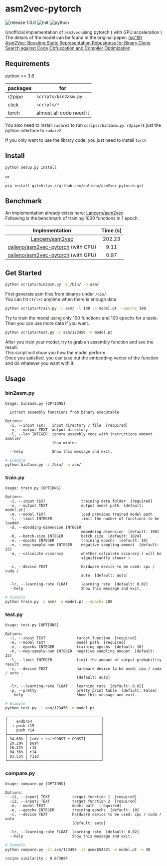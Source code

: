 # asm2vec-pytorch

<a><img alt="release 1.0.0" src="https://img.shields.io/badge/release-v1.0.0-yellow?style=for-the-badge"></a>
<a><img alt="mit" src="https://img.shields.io/badge/license-MIT-brightgreen?style=for-the-badge"></a>
<a><img alt="python" src="https://img.shields.io/badge/-python-9cf?style=for-the-badge&logo=python"></a>

Unofficial implementation of `asm2vec` using pytorch ( with GPU acceleration )  
The details of the model can be found in the original paper: [(sp'19) Asm2Vec: Boosting Static Representation Robustness for Binary Clone Search against Code Obfuscation and Compiler Optimization](https://www.computer.org/csdl/proceedings-article/sp/2019/666000a038/19skfc3ZfKo)  

## Requirements

python >= 3.6

| packages | for |
| --- | --- |
| r2pipe | `scripts/bin2asm.py` |
| click | `scripts/*` |
| torch | almost all code need it |

You also need to install `radare2` to run `scripts/bin2asm.py`. `r2pipe` is just the python interface to `radare2`

If you only want to use the library code, you just need to install `torch`

## Install

```
python setup.py install
```

or

```
pip install git+https://github.com/oalieno/asm2vec-pytorch.git
```

## Benchmark

An implementation already exists here: [Lancern/asm2vec](https://github.com/Lancern/asm2vec)  
Following is the benchmark of training 1000 functions in 1 epoch.

| Implementation | Time (s) |
| :-: | :-: |
| [Lancern/asm2vec](https://github.com/Lancern/asm2vec) | 202.23 |
| [oalieno/asm2vec-pytorch](https://github.com/oalieno/asm2vec-pytorch) (with CPU) | 9.11 |
| [oalieno/asm2vec-pytorch](https://github.com/oalieno/asm2vec-pytorch) (with GPU) | 0.97 |

## Get Started

```bash
python scripts/bin2asm.py -i /bin/ -o asm/
```

First generate asm files from binarys under `/bin/`.  
You can hit `Ctrl+C` anytime when there is enough data.

```bash
python scripts/train.py -i asm/ -l 100 -o model.pt --epochs 100
```

Try to train the model using only 100 functions and 100 epochs for a taste.  
Then you can use more data if you want.

```bash
python scripts/test.py -i asm/123456 -m model.pt
```

After you train your model, try to grab an assembly function and see the result.  
This script will show you how the model perform.  
Once you satisfied, you can take out the embedding vector of the function and do whatever you want with it.

## Usage

### bin2asm.py

```
Usage: bin2asm.py [OPTIONS]

  Extract assembly functions from binary executable

Options:
  -i, --input TEXT   input directory / file  [required]
  -o, --output TEXT  output directory
  -l, --len INTEGER  ignore assembly code with instructions amount smaller
                     than minlen

  --help             Show this message and exit.
```

```bash
# Example
python bin2asm.py -i /bin/ -o asm/
```

### train.py

```
Usage: train.py [OPTIONS]

Options:
  -i, --input TEXT                training data folder  [required]
  -o, --output TEXT               output model path  [default: model.pt]
  -m, --model TEXT                load previous trained model path
  -l, --limit INTEGER             limit the number of functions to be loaded
  -d, --ebedding-dimension INTEGER
                                  embedding dimension  [default: 100]
  -b, --batch-size INTEGER        batch size  [default: 1024]
  -e, --epochs INTEGER            training epochs  [default: 10]
  -n, --neg-sample-num INTEGER    negative sampling amount  [default: 25]
  -a, --calculate-accuracy        whether calculate accuracy ( will be
                                  significantly slower )

  -c, --device TEXT               hardware device to be used: cpu / cuda /
                                  auto  [default: auto]

  -lr, --learning-rate FLOAT      learning rate  [default: 0.02]
  --help                          Show this message and exit.
```

```bash
# Example
python train.py -i asm/ -o model.pt --epochs 100
```

### test.py

```
Usage: test.py [OPTIONS]

Options:
  -i, --input TEXT              target function  [required]
  -m, --model TEXT              model path  [required]
  -e, --epochs INTEGER          training epochs  [default: 10]
  -n, --neg-sample-num INTEGER  negative sampling amount  [default: 25]
  -l, --limit INTEGER           limit the amount of output probability result
  -c, --device TEXT             hardware device to be used: cpu / cuda / auto
                                [default: auto]

  -lr, --learning-rate FLOAT    learning rate  [default: 0.02]
  -p, --pretty                  pretty print table  [default: False]
  --help                        Show this message and exit.
```

```bash
# Example
python test.py -i asm/123456 -m model.pt
```

```
┌──────────────────────────────────────────┐
│    endbr64                               │
│  ➔ push r15                              │
│    push r14                              │
├────────┬─────────────────────────────────┤
│ 34.68% │ [rdx + rsi*CONST + CONST]       │
│ 20.29% │ push                            │
│ 16.22% │ r15                             │
│ 04.36% │ r14                             │
│ 03.55% │ r11d                            │
└────────┴─────────────────────────────────┘
```

### compare.py

```
Usage: compare.py [OPTIONS]

Options:
  -i1, --input1 TEXT          target function 1  [required]
  -i2, --input2 TEXT          target function 2  [required]
  -m, --model TEXT            model path  [required]
  -e, --epochs INTEGER        training epochs  [default: 10]
  -c, --device TEXT           hardware device to be used: cpu / cuda / auto
                              [default: auto]

  -lr, --learning-rate FLOAT  learning rate  [default: 0.02]
  --help                      Show this message and exit.
```

```bash
# Example
python compare.py -i1 asm/123456 -i2 asm/654321 -m model.pt -e 30
```

```
cosine similarity : 0.873684
```
